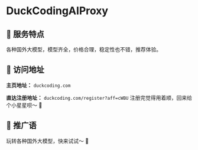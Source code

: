 # DuckCodingAIProxy

## 🌟 服务特点

各种国外大模型，模型齐全，价格合理，稳定性也不错，推荐体验。

## 🔗 访问地址

**主页地址：**
`duckcoding.com`

**直达注册地址：**
`duckcoding.com/register?aff=cWBU`
注册完觉得用着顺，回来给个小星星呗～ 🥰

## 🚀 推广语

玩转各种国外大模型，快来试试～ 🚀
